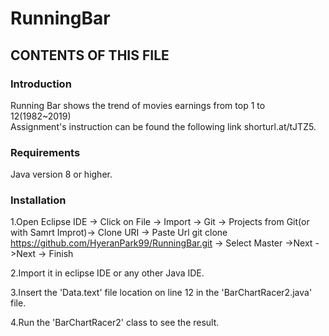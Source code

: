 # RunningBar


CONTENTS OF THIS FILE
---------------------
 ### Introduction
Running Bar shows the trend of movies earnings from top 1 to 12(1982~2019) <br/>
Assignment's instruction can be found the following link shorturl.at/tJTZ5. <br/>
 
 ### Requirements
Java version 8 or higher.

 ### Installation
1.Open Eclipse IDE -> Click on File -> Import -> Git -> Projects from Git(or with Samrt Improt)-> Clone URI
-> Paste Url git clone https://github.com/HyeranPark99/RunningBar.git -> Select Master ->Next ->Next -> Finish

2.Import it in eclipse IDE or any other Java IDE.

3.Insert the 'Data.text' file location on line 12 in the 'BarChartRacer2.java' file.

4.Run the 'BarChartRacer2' class to see the result.
